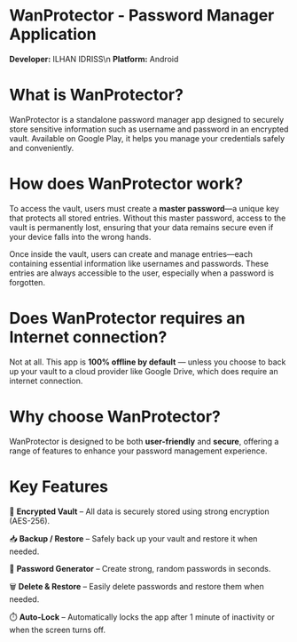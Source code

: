 # WanProtector - Password Manager Application
**Developer:** ILHAN IDRISS\n
**Platform:** Android

# What is WanProtector?
WanProtector is a standalone password manager app designed to securely store sensitive information such as username and password in an encrypted vault. Available on Google Play, it helps you manage your credentials safely and conveniently.

# How does WanProtector work?
To access the vault, users must create a **master password**—a unique key that protects all stored entries. Without this master password, access to the vault is permanently lost, ensuring that your data remains secure even if your device falls into the wrong hands.

Once inside the vault, users can create and manage entries—each containing essential information like usernames and passwords. These entries are always accessible to the user, especially when a password is forgotten.

# Does WanProtector requires an Internet connection?
Not at all. This app is **100% offline by default** — unless you choose to back up your vault to a cloud provider like Google Drive, which does require an internet connection.

# Why choose WanProtector?
WanProtector is designed to be both **user-friendly** and **secure**, offering a range of features to enhance your password management experience.

# Key Features
🔐 **Encrypted Vault** – All data is securely stored using strong encryption (AES-256).

📥 **Backup / Restore** – Safely back up your vault and restore it when needed.

🔑 **Password Generator** – Create strong, random passwords in seconds.

🗑️ **Delete & Restore** – Easily delete passwords and restore them when needed.

⏱️ **Auto-Lock** – Automatically locks the app after 1 minute of inactivity or when the screen turns off.
